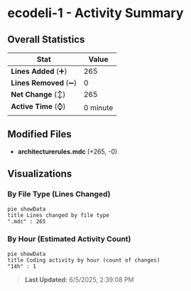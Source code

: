 # ecodeli-1 - Activity Summary 

## Overall Statistics

| Stat                   | Value                                                             |
| ---------------------- | ----------------------------------------------------------------- |
| **Lines Added** (➕)   | 265                                          |
| **Lines Removed** (➖) | 0                                        |
| **Net Change** (↕)    | 265                |
| **Active Time** (⌚)   | 0 minute |


## Modified Files
- **architecturerules.mdc** (+265, -0)

## Visualizations

### By File Type (Lines Changed)

```mermaid
pie showData
title Lines changed by file type
".mdc" : 265
```

### By Hour (Estimated Activity Count)

```mermaid
pie showData
title Coding activity by hour (count of changes)
"14h" : 1
```


> **Last Updated:** 6/5/2025, 2:39:08 PM